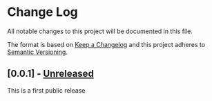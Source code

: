 # Change Log
All notable changes to this project will be documented in this file.

The format is based on [Keep a Changelog](http://keepachangelog.com/)
and this project adheres to [Semantic Versioning](http://semver.org/).

## [0.0.1] - [Unreleased]
This is a first public release

[Unreleased]: https://github.com/nepalez/open_api-loader
